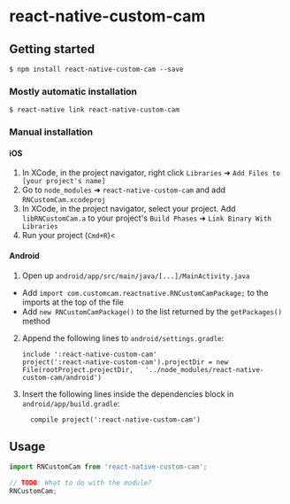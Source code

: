 
# react-native-custom-cam

## Getting started

`$ npm install react-native-custom-cam --save`

### Mostly automatic installation

`$ react-native link react-native-custom-cam`

### Manual installation


#### iOS

1. In XCode, in the project navigator, right click `Libraries` ➜ `Add Files to [your project's name]`
2. Go to `node_modules` ➜ `react-native-custom-cam` and add `RNCustomCam.xcodeproj`
3. In XCode, in the project navigator, select your project. Add `libRNCustomCam.a` to your project's `Build Phases` ➜ `Link Binary With Libraries`
4. Run your project (`Cmd+R`)<

#### Android

1. Open up `android/app/src/main/java/[...]/MainActivity.java`
  - Add `import com.customcam.reactnative.RNCustomCamPackage;` to the imports at the top of the file
  - Add `new RNCustomCamPackage()` to the list returned by the `getPackages()` method
2. Append the following lines to `android/settings.gradle`:
  	```
  	include ':react-native-custom-cam'
  	project(':react-native-custom-cam').projectDir = new File(rootProject.projectDir, 	'../node_modules/react-native-custom-cam/android')
  	```
3. Insert the following lines inside the dependencies block in `android/app/build.gradle`:
  	```
      compile project(':react-native-custom-cam')
  	```


## Usage
```javascript
import RNCustomCam from 'react-native-custom-cam';

// TODO: What to do with the module?
RNCustomCam;
```
  